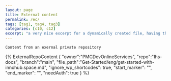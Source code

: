 ```yaml
---
layout: page
title: External content
permalink: /ec/
tags: [tag1, tag4, tag3]
categories: [c10, c12]
excerpt: "a very nice excerpt for a dynamically created file, having the content imported from an external private GitHub repo"
---
```


```
Content from an exernal private repository
```

{% 
    ExternalRepoContent  { 
        "owner":"PMCDevOnlineServices", 
        "repo":"Ihs-docs", 
        "branch":"main", 
        "file_path":"Get-Started/eng/get-started-with-innohub.space.md", 
        "ignore_wp_shortcodes": true, 
        "start_marker": "<!-- START EXPOSED SECTION -->", 
        "end_marker": "<!-- END EXPOSED SECTION -->",
        "needAuth": true 
    }
%}
